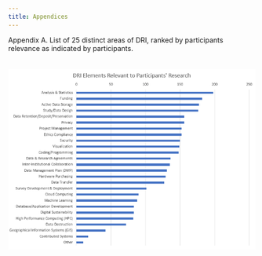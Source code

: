 ```yaml
---
title: Appendices 
---
```


Appendix A. List of 25 distinct areas of DRI, ranked by participants relevance as indicated by participants.

<img style="margin: 20px 0" alt="Need for support/training" src="graphs/overall_relevance.PNG">
